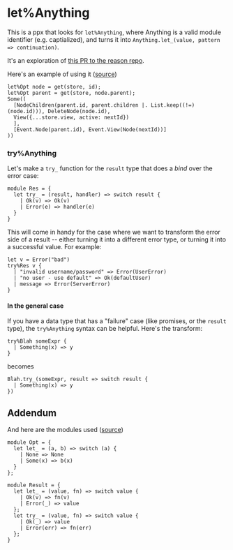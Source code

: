 # let%Anything

This is a ppx that looks for `let%Anything`, where Anything is a valid module identifier (e.g. captialized), and turns it into `Anything.let_(value, pattern => continuation)`.

It's an exploration of [this PR to the reason repo](https://github.com/facebook/reason/pull/2140).

Here's an example of using it ([source](https://github.com/notablemind/renm/blob/949e1583d4df5e6d61ea066767a52828f8f8069b/src/core/Store.re#L116
))
```re
let%Opt node = get(store, id);
let%Opt parent = get(store, node.parent);
Some((
  [NodeChildren(parent.id, parent.children |. List.keep((!=)(node.id))), DeleteNode(node.id),
  View({...store.view, active: nextId})
  ],
  [Event.Node(parent.id), Event.View(Node(nextId))]
))
```

### try%Anything

Let's make a `try_` function for the `result` type that does a *bind* over the error case:
```
module Res = {
  let try_ = (result, handler) => switch result {
    | Ok(v) => Ok(v)
    | Error(e) => handler(e)
  }
}
```
This will come in handy for the case where we want to transform the error side of a result -- either turning it into a different error type, or turning it into a successful value. For example:
```
let v = Error("bad")
try%Res v {
  | "invalid username/password" => Error(UserError)
  | "no user - use default" => Ok(defaultUser)
  | message => Error(ServerError)
}
```

#### In the general case

If you have a data type that has a "failure" case (like promises, or the `result` type), the `try%Anything` syntax can be helpful.
Here's the transform:

```
try%Blah someExpr {
  | Something(x) => y
}
```
becomes
```
Blah.try_(someExpr, result => switch result {
  | Something(x) => y
})
```

## Addendum

And here are the modules used ([source](https://github.com/notablemind/renm/blob/949e1583d4df5e6d61ea066767a52828f8f8069b/src/utils/Lets.re))
```re
module Opt = {
  let let_ = (a, b) => switch (a) {
    | None => None
    | Some(x) => b(x)
  }
};

module Result = {
  let let_ = (value, fn) => switch value {
    | Ok(v) => fn(v)
    | Error(_) => value
  };
  let try_ = (value, fn) => switch value {
    | Ok(_) => value
    | Error(err) => fn(err)
  };
}
```
